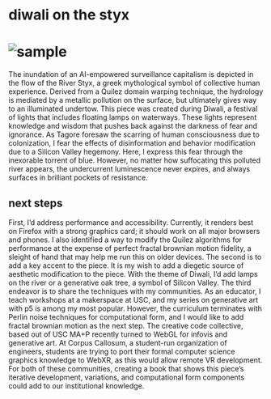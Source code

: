 # diwali on the styx
![sample](sample.gif)
=======
The inundation of an AI-empowered surveillance capitalism is depicted in the flow of the River Styx, a greek mythological symbol of collective human experience. Derived from a Quilez domain warping technique, the hydrology is mediated by a metallic pollution on the surface, but ultimately gives way to an illuminated undertow.
This piece was created during Diwali, a festival of lights that includes floating lamps on waterways. These lights represent knowledge and wisdom that pushes back against the darkness of fear and ignorance. As Tagore foresaw the scarring of human consciousness due to colonization, I fear the effects of disinformation and behavior modification due to a Silicon Valley hegemony. Here, I express this fear through the inexorable torrent of blue. However, no matter how suffocating this polluted river appears, the undercurrent luminescence never expires, and always surfaces in brilliant pockets of resistance. 
## next steps
First, I’d address performance and accessibility. Currently, it renders best on Firefox with a strong graphics card; it should work on all major browsers and phones. I also identified a way to modify the Quilez algorithms for performance at the expense of perfect fractal brownian motion fidelity, a sleight of hand that may help me run this on older devices.
The second is to add a key accent to the piece. It is my wish to add a diegetic source of aesthetic modification to the piece. With the theme of Diwali, I’d add lamps on the river or a generative oak tree, a symbol of Silicon Valley.
The third endeavor is to share the techniques with my communities.  As an educator, I teach workshops at a makerspace at USC, and my series on generative art with p5 is among my most popular. However, the curriculum terminates with Perlin noise techniques for computational form, and I would like to add fractal brownian motion as the next step. The creative code collective, based out of USC MA+P recently turned to WebGL for infovis and generative art. At Corpus Callosum, a student-run organization of engineers, students are trying to port their formal computer science graphics knowledge to WebXR, as this would allow remote VR development. For both of these communities, creating a book that shows this piece’s iterative development, variations, and computational form components could add to our institutional knowledge.

